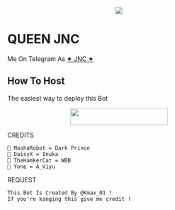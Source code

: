 
</p>

<p align="center">
    <img src="https://telegra.ph/file/74ee28bc13baf42a03865.jpg">
</p>

# QUEEN JNC 
Me On Telegram As [ ✷ JNC ✷ ](https://t.me/QueenJNC_Bot)

## How To Host
The easiest way to deploy this Bot
<p align="center"><a href="https://heroku.com/deploy?template=https://github.com/noob-kittu/YoneRobot"> <img src="https://img.shields.io/badge/Deploy%20To%20Heroku-purple?style=for-the-badge&logo=heroku" width="220" height="38.45"/></a></p>
 
CREDITS
```
🤍 MashaRobot = Dark Prince 
🤍 DaisyX = Inuka
🤍 TheHamkerCat = WBB
🤍 Yone = A_Viyu
```
REQUEST
```
This Bot Is Created By @Kmax_01 ! 
If you're kanging this give me credit !
